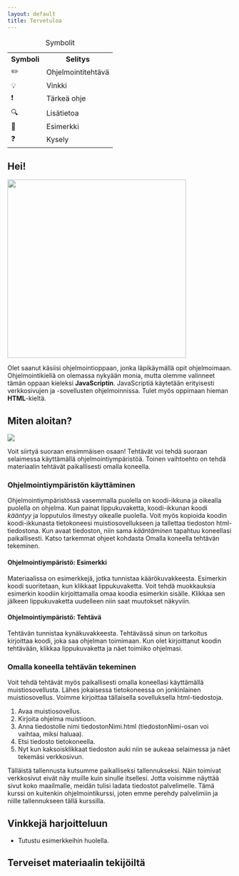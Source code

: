 ```yaml
---
layout: default
title: Tervetuloa
---
```

<table>
    <caption>Symbolit</caption>
		<tr><th>Symboli</th><th>Selitys</th></tr>
		<tr><td>✏️</td><td>Ohjelmointitehtävä</td></tr>
		<tr><td>💡</td><td>Vinkki</td></tr>
		<tr><td>❗</td><td>Tärkeä ohje</td></tr>
		<tr><td>🔍</td><td>Lisätietoa</td></tr>
		<tr><td>📜</td><td>Esimerkki</td></tr>
		<tr><td>❓</td><td>Kysely</td></tr>
</table>

## Hei!

<img src="https://www.mv.helsinki.fi/home/lawkaita/more/linkki/img/moi.webp" width="400" height="400" class="duckimg"/>

Olet saanut käsiisi ohjelmointioppaan, jonka läpikäymällä opit ohjelmoimaan. Ohjelmointikieliä on olemassa nykyään monia, mutta olemme valinneet tämän oppaan kieleksi **JavaScriptin**. JavaScriptiä käytetään erityisesti verkkosivujen ja -sovellusten ohjelmoinnissa. Tulet myös oppimaan hieman **HTML**-kieltä.

## Miten aloitan?
<img src="https://www.mv.helsinki.fi/home/lawkaita/more/linkki/img/new-tools.webp" class="duckimg"/>

Voit siirtyä suoraan ensimmäisen osaan! Tehtävät voi tehdä suoraan selaimessa käyttämällä ohjelmointiympäristöä. Toinen vaihtoehto on tehdä materiaalin tehtävät paikallisesti omalla koneella.

### Ohjelmointiympäristön käyttäminen

Ohjelmointiympäristössä vasemmalla puolella on koodi-ikkuna ja oikealla puolella on ohjelma. Kun painat lippukuvaketta, koodi-ikkunan koodi _kääntyy_ ja lopputulos ilmestyy oikealle puolella. Voit myös kopioida koodin koodi-ikkunasta tietokoneesi muistiosovellukseen ja tallettaa tiedoston html-tiedostona. Kun avaat tiedoston, niin sama _kääntäminen_ tapahtuu koneellasi paikallisesti. Katso tarkemmat ohjeet kohdasta Omalla koneella tehtävän tekeminen.

#### Ohjelmointiympäristö: Esimerkki

Materiaalissa on esimerkkejä, jotka tunnistaa käärökuvakkeesta. Esimerkin koodi suoritetaan, kun klikkaat lippukuvaketta. Voit tehdä muokkauksia esimerkin koodiin kirjoittamalla omaa koodia esimerkin sisälle. Klikkaa sen jälkeen lippukuvaketta uudelleen niin saat muutokset näkyviin.

#### Ohjelmointiympäristö: Tehtävä

Tehtävän tunnistaa kynäkuvakkeesta. Tehtävässä sinun on tarkoitus kirjoittaa koodi, joka saa ohjelman toimimaan. Kun olet kirjoittanut koodin tehtävään, klikkaa lippukuvaketta ja näet toimiiko ohjelmasi.

### Omalla koneella tehtävän tekeminen

Voit tehdä tehtävät myös paikallisesti omalla koneellasi käyttämällä muistiosovellusta. Lähes jokaisessa tietokoneessa on jonkinlainen muistiosovellus. Voimme kirjoittaa tällaisella sovelluksella html-tiedostoja.

1. Avaa muistiosovellus.
2. Kirjoita ohjelma muistioon.
3. Anna tiedostolle nimi tiedostonNimi.html (tiedostonNimi-osan voi vaihtaa, miksi haluaa).
4. Etsi tiedosto tietokoneella.
5. Nyt kun kaksoisklikkaat tiedoston auki niin se aukeaa selaimessa ja näet tekemäsi verkkosivun.

Tälläistä tallennusta kutsumme paikalliseksi tallennukseksi. Näin toimivat verkkosivut eivät näy muille kuin sinulle itsellesi. Jotta voisimme näyttää sivut koko maailmalle, meidän tulisi ladata tiedostot palvelimelle. Tämä kurssi on kuitenkin ohjelmointikurssi, joten emme perehdy palvelimiin ja niille tallennukseen tällä kurssilla.

## Vinkkejä harjoitteluun

* Tutustu esimerkkeihin huolella.

## Terveiset materiaalin tekijöiltä
